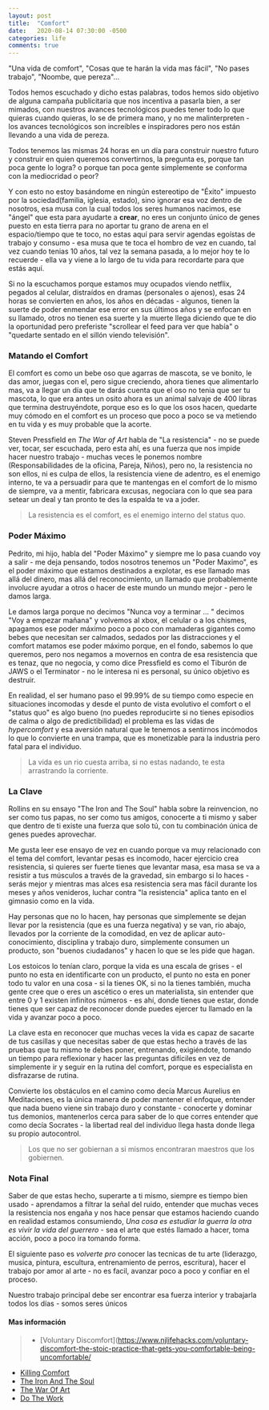 ```yaml
---
layout: post
title:  "Comfort"
date:   2020-08-14 07:30:00 -0500
categories: life
comments: true
---
```

"Una vida de comfort", "Cosas que te harán la vida mas fácil", "No pases trabajo", "Noombe, que pereza"...

Todos hemos escuchado y dicho estas palabras, todos hemos sido objetivo de alguna campaña publicitaria que nos incentiva a pasarla bien, a ser mimados, con nuestros avances tecnológicos puedes tener todo lo que quieras cuando quieras, lo se de primera mano, y no me malinterpreten - los avances tecnológicos son increíbles e inspiradores pero nos están llevando a una vida de pereza.

Todos tenemos las mismas 24 horas en un día para construir nuestro futuro y construir en quien queremos convertirnos, la pregunta es, porque tan poca gente lo logra? o porque tan poca gente simplemente se conforma con la mediocridad o peor?

Y con esto no estoy basándome en ningún estereotipo de "Éxito" impuesto por la sociedad(familia, iglesia, estado), sino ignorar esa voz dentro de nosotros, esa musa con la cual todos los seres humanos nacimos, ese "ángel" que esta para ayudarte a **crear**, no eres un conjunto único de genes puesto en esta tierra para no aportar tu grano de arena en el espacio/tiempo que te toco, no estas aquí para servir agendas egoístas de trabajo y consumo - esa musa que te toca el hombro de vez en cuando, tal vez cuando tenias 10 años, tal vez la semana pasada, a lo mejor hoy te lo recuerde - ella va y viene a lo largo de tu vida para recordarte para que estás aquí.

Si no la escuchamos porque estamos muy ocupados viendo netflix, pegados al celular, distraídos en dramas (personales o ajenos), esas 24 horas se convierten en años, los años en décadas - algunos, tienen la suerte de poder enmendar ese error en sus últimos años y se enfocan en su llamado, otros no tienen esa suerte y la muerte llega diciendo que te dio la oportunidad pero preferiste "scrollear el feed para ver que había" o "quedarte sentado en el sillón viendo televisión".

### Matando el Comfort ###

El comfort es como un bebe oso que agarras de mascota, se ve bonito, le das amor, juegas con el, pero sigue creciendo, ahora tienes que alimentarlo mas, va a llegar un día que te darás cuenta que el oso no tenia que ser tu mascota, lo que era antes un osito ahora es un animal salvaje de 400 libras que termina destruyéndote, porque eso es lo que los osos hacen, quedarte muy cómodo en el comfort es un proceso que poco a poco se va metiendo en tu vida y es muy probable que la acorte.

Steven Pressfield en *The War of Art* habla de "La resistencia" - no se puede ver, tocar, ser escuchada, pero esta ahí, es una fuerza que nos impide hacer nuestro trabajo - muchas veces le ponemos nombre (Responsabilidades de la oficina, Pareja, Niños), pero no, la resistencia no son ellos, ni es culpa de ellos, la resistencia viene de adentro, es el enemigo interno, te va a persuadir para que te mantengas en el comfort de lo mismo de siempre, va a mentir, fabricara excusas, negociara con lo que sea para setear un deal y tan pronto te des la espalda te va a joder.

> La resistencia es el comfort, es el enemigo interno del status quo.

### Poder Máximo ###

Pedrito, mi hijo, habla del "Poder Máximo" y siempre me lo pasa cuando voy a salir - me deja pensando, todos nosotros tenemos un "Poder Maximo", es el poder máximo que estamos destinados a explotar, es ese llamado mas allá del dinero, mas allá del reconocimiento, un llamado que probablemente involucre ayudar a otros o hacer de este mundo un mundo mejor - pero le damos larga.

Le damos larga porque no decimos "Nunca voy a terminar ... " decimos "Voy a empezar mañana" y volvemos al xbox, el celular o a los chismes, apagamos ese poder máximo poco a poco con mamaderas gigantes como bebes que necesitan ser calmados, sedados por las distracciones y el comfort matamos ese poder máximo porque, en el fondo, sabemos lo que queremos, pero nos negamos a movernos en contra de esa resistencia que es tenaz, que no negocia, y como dice Pressfield es como el Tiburón de JAWS o el Terminator - no le interesa ni es personal, su único objetivo es destruir.

En realidad, el ser humano paso el 99.99% de su tiempo como especie en situaciones incomodas y desde el punto de vista evolutivo el comfort o el "status quo" es algo bueno (no puedes reproducirte si no tienes episodios de calma o algo de predictibilidad) el problema es las vidas de *hypercomfort* y esa aversión natural que le tenemos a sentirnos incómodos lo que lo convierte en una trampa, que es monetizable para la industria pero fatal para el individuo.

> La vida es un rio cuesta arriba, si no estas nadando, te esta arrastrando la corriente.

### La Clave ###

Rollins en su ensayo "The Iron and The Soul" habla sobre la reinvencion, no ser como tus papas, no ser como tus amigos, conocerte a ti mismo y saber que dentro de ti existe una fuerza que solo tú, con tu combinación única de genes puedes aprovechar.

Me gusta leer ese ensayo de vez en cuando porque va muy relacionado con el tema del comfort, levantar pesas es incomodo, hacer ejercicio crea resistencia, si quieres ser fuerte tienes que levantar masa, esa masa se va a resistir a tus músculos a través de la gravedad, sin embargo si lo haces - serás mejor y mientras mas alces esa resistencia sera mas fácil durante los meses y años venideros, luchar contra "la resistencia" aplica tanto en el gimnasio como en la vida.

Hay personas que no lo hacen, hay personas que simplemente se dejan llevar por la resistencia (que es una fuerza negativa) y se van, rio abajo, llevados por la corriente de la comodidad, en vez de aplicar auto-conocimiento, disciplina y trabajo duro, simplemente consumen un producto, son "buenos ciudadanos" y hacen lo que se les pide que hagan.

Los estoicos lo tenían claro, porque la vida es una escala de grises - el punto no esta en identificarte con un producto, el punto no esta en poner todo tu valor en una cosa - si la tienes OK, si no la tienes también, mucha gente cree que o eres un ascético o eres un materialista, sin entender que entre 0 y 1 existen infinitos números - es ahí, donde tienes que estar, donde tienes que ser capaz de reconocer donde puedes ejercer tu llamado en la vida y avanzar poco a poco.

La clave esta en reconocer que muchas veces la vida es capaz de sacarte de tus casillas y que necesitas saber de que estas hecho a través de las pruebas que tu mismo te debes poner, entrenando, exigiéndote, tomando un tiempo para reflexionar y hacer las preguntas difíciles en vez de simplemente ir y seguir en la rutina del comfort, porque es especialista en disfrazarse de rutina.

Convierte los obstáculos en el camino como decía Marcus Aurelius en Meditaciones, es la única manera de poder mantener el enfoque, entender que nada bueno viene sin trabajo duro y constante - conocerte y dominar tus demonios, mantenerlos cerca para saber de lo que corres entender que como decía Socrates - la libertad real del individuo llega hasta donde llega su propio autocontrol.

> Los que no ser gobiernan a si mismos encontraran maestros que los gobiernen.

### Nota Final ###

Saber de que estas hecho, superarte a ti mismo, siempre es tiempo bien usado - aprendamos a filtrar la señal del ruido, entender que muchas veces la resistencia nos engaña y nos hace pensar que estamos haciendo cuando en realidad estamos consumiendo, *Una cosa es estudiar la guerra la otra es vivir la vida del guerrero* - sea el arte que estés llamado a hacer, toma acción, poco a poco ira tomando forma.

El siguiente paso es *volverte pro* conocer las tecnicas de tu arte (liderazgo, musica, pintura, escultura, entrenamiento de perros, escritura), hacer el trabajo por amor al arte - no es facil, avanzar poco a poco y confiar en el proceso.

Nuestro trabajo principal debe ser encontrar esa fuerza interior y trabajarla todos los días - somos seres únicos

#### Mas información ####
> + [Voluntary Discomfort](https://www.njlifehacks.com/voluntary-discomfort-the-stoic-practice-that-gets-you-comfortable-being-uncomfortable/
+ [Killing Comfort](https://www.endofthreefitness.com/killing-comfort/)
+ [The Iron And The Soul](https://www.oldtimestrongman.com/articles/the-iron-by-henry-rollins/)
+ [The War Of Art](https://en.wikipedia.org/wiki/The_War_of_Art_(book))
+ [Do The Work](https://en.wikipedia.org/wiki/Do_the_Work)
